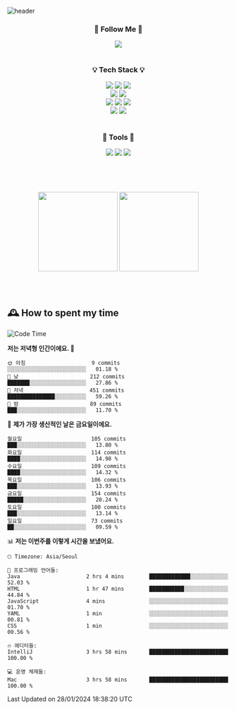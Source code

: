 ![header](https://capsule-render.vercel.app/api?type=waving&color=0:FFE29F,50:FFA99F,100:FF719A&height=300&fontAlignY=40&section=header&text=sung%20eun&fontSize=80&fontColor=FFFFFF)

<div align="center">
	<h3>🐹  Follow Me  🐹</h3>
	<a href="https://velog.io/@saeun05" target="_blank"><img src="https://img.shields.io/badge/Velog-20C997?style=flat&logo=velog&logoColor=white"/></a><br><br>
	<h3>💡  Tech Stack  💡</h3>
	<img src="https://img.shields.io/badge/Java-0078D4?style=flat"/>
	<img src="https://img.shields.io/badge/Spring-6DB33F?style=flat&logo=spring&logoColor=white"/>
	<img src="https://img.shields.io/badge/SpringBoot-6DB33F?style=flat&logo=springboot&logoColor=white"/><br>
	<img src="https://img.shields.io/badge/SpringJPA-6DB33F?style=flat&logo=SpringJPA&logoColor=white"/>
	<img src="https://img.shields.io/badge/Querydsl-428BCA?style=flat&logo=Querydsl&logoColor=white"/><br>
	<img src="https://img.shields.io/badge/HTML5-E34F26?style=flat&logo=html5&logoColor=white"/>
	<img src="https://img.shields.io/badge/CSS3-1572B6?style=flat&logo=css3&logoColor=white"/>
	<img src="https://img.shields.io/badge/jQuery-0769AD?style=flat&logo=jquery&logoColor=white"/><br>
	<img src="https://img.shields.io/badge/MySQL-4479A1?style=flat&logo=mysql&logoColor=white"/>
	<img src="https://img.shields.io/badge/oracle-F80000?style=flat&logo=oracle&logoColor=white"/><br><br>
	<h3>🔦  Tools  🔦</h3>
	<img src="https://img.shields.io/badge/intelliJ IDEA-000000?style=flat&logo=intellijidea&logoColor=white"/>
	<img src="https://img.shields.io/badge/Notion-F9DC3E?style=flat&logo=notion&logoColor=white"/>
	<img src="https://img.shields.io/badge/Git-F05032?style=flat&logo=git&logoColor=white"/><br><br>
</div>

<br><br>

<div align="center">
  <img style="height:180px" src="https://github-readme-stats.vercel.app/api?username=sungeunn&show_icons=true&theme=omni&locale=kr"/>
  <img style="height:180px" src="https://github-readme-stats.vercel.app/api/top-langs/?username=sungeunn&theme=omni&layout=compact&locale=kr"/>
</div>

<br><br>

## 🕰 How to spent my time
<!--START_SECTION:waka-->
![Code Time](http://img.shields.io/badge/Code%20Time-357%20hrs%2044%20mins-blue)

**저는 저녁형 인간이에요. 🦉** 

```text
🌞 아침                     9 commits           ░░░░░░░░░░░░░░░░░░░░░░░░░   01.18 % 
🌆 낮　                     212 commits         ███████░░░░░░░░░░░░░░░░░░   27.86 % 
🌃 저녁                     451 commits         ███████████████░░░░░░░░░░   59.26 % 
🌙 밤　                     89 commits          ███░░░░░░░░░░░░░░░░░░░░░░   11.70 % 
```
📅 **제가 가장 생산적인 날은 금요일이에요.** 

```text
월요일                      105 commits         ███░░░░░░░░░░░░░░░░░░░░░░   13.80 % 
화요일                      114 commits         ████░░░░░░░░░░░░░░░░░░░░░   14.98 % 
수요일                      109 commits         ████░░░░░░░░░░░░░░░░░░░░░   14.32 % 
목요일                      106 commits         ███░░░░░░░░░░░░░░░░░░░░░░   13.93 % 
금요일                      154 commits         █████░░░░░░░░░░░░░░░░░░░░   20.24 % 
토요일                      100 commits         ███░░░░░░░░░░░░░░░░░░░░░░   13.14 % 
일요일                      73 commits          ██░░░░░░░░░░░░░░░░░░░░░░░   09.59 % 
```


📊 **저는 이번주를 이렇게 시간을 보냈어요.** 

```text
🕑︎ Timezone: Asia/Seoul

💬 프로그래밍 언어들: 
Java                     2 hrs 4 mins        █████████████░░░░░░░░░░░░   52.03 % 
HTML                     1 hr 47 mins        ███████████░░░░░░░░░░░░░░   44.84 % 
JavaScript               4 mins              ░░░░░░░░░░░░░░░░░░░░░░░░░   01.70 % 
YAML                     1 min               ░░░░░░░░░░░░░░░░░░░░░░░░░   00.81 % 
CSS                      1 min               ░░░░░░░░░░░░░░░░░░░░░░░░░   00.56 % 

🔥 에디터들: 
IntelliJ                 3 hrs 58 mins       █████████████████████████   100.00 % 

💻 운영 체제들: 
Mac                      3 hrs 58 mins       █████████████████████████   100.00 % 
```


 Last Updated on 28/01/2024 18:38:20 UTC
<!--END_SECTION:waka-->
